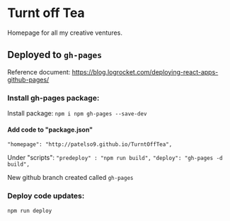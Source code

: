 # Turnt off Tea

Homepage for all my creative ventures. 

## Deployed to ```gh-pages```
Reference document: https://blog.logrocket.com/deploying-react-apps-github-pages/

### Install gh-pages package:

Install package: ``` npm i npm gh-pages --save-dev ```

#### Add code to "package.json"
```"homepage": "http://patelso9.github.io/TurntOffTea",```

Under "scripts":
```"predeploy" : "npm run build",```
```"deploy": "gh-pages -d build",```

New github branch created called ```gh-pages```

### Deploy code updates:
``` npm run deploy ```
